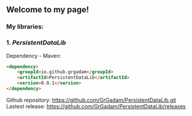 ## Welcome to my page!


### **My libraries:**



### 1. *PersistentDataLib*

Dependency - Maven:

```markdown
<dependency>
    <groupId>io.github.grgadam</groupId>
    <artifactId>PersistentDataLib</artifactId>
    <version>0.0.1</version>
</dependency>
```
Github repository: https://github.com/GrGadam/PersistentDataLib.git <br/>
Lastest release: https://github.com/GrGadam/PersistentDataLib/releases
